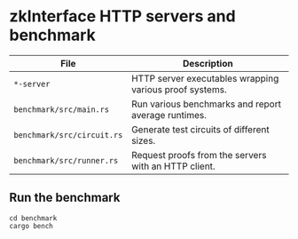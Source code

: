 # zkInterface HTTP servers and benchmark

| File | Description |
| - | - |
| `*-server` | HTTP server executables wrapping various proof systems. |
| `benchmark/src/main.rs` | Run various benchmarks and report average runtimes. |
| `benchmark/src/circuit.rs` | Generate test circuits of different sizes. |
| `benchmark/src/runner.rs` | Request proofs from the servers with an HTTP client. |

## Run the benchmark

```
cd benchmark
cargo bench
```
